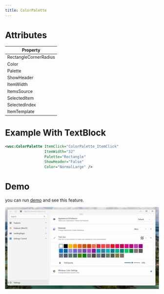 ```yaml
---
title: ColorPalette
---
```


# Attributes
|Property|
|-|
|RectangleCornerRadius|
|Color|
|Palette|
|ShowHeader|
|ItemWidth|
|ItemsSource|
|SelectedItem|
|SelectedIndex|
|ItemTemplate|

# Example With TextBlock

```xml
<wuc:ColorPalette ItemClick="ColorPalette_ItemClick"
                  ItemWidth="32"
                  Palette="Rectangle"
                  ShowHeader="False"
                  Color="NormalLarge" />
```


# Demo
you can run [demo](https://github.com/WinUICommunity/WinUICommunity) and see this feature.

![WinUICommunity](https://raw.githubusercontent.com/WinUICommunity/Resources/main/WinUICommunityDocs/TintColor.gif)
